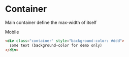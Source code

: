 # Container

Main container define the max-width of itself

Mobile

```html
<div class="container" style="background-color: #ddd">
  some text (background-color for demo only)
</div>
```
